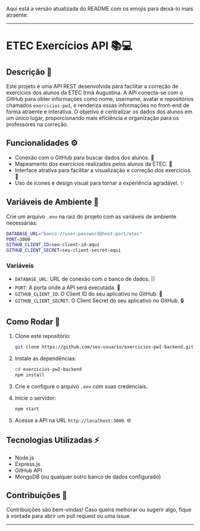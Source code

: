 Aqui está a versão atualizada do README com os emojis para deixá-lo mais atraente:

---

# ETEC Exercícios API 📚💻

## Descrição 📝

Este projeto é uma API REST desenvolvida para facilitar a correção de exercícios dos alunos da ETEC Irmã Augustina. A API conecta-se com o GitHub para obter informações como nome, username, avatar e repositórios chamados `exercicios-pwI`, e renderiza essas informações no front-end de forma atraente e interativa. O objetivo é centralizar os dados dos alunos em um único lugar, proporcionando mais eficiência e organização para os professores na correção.

## Funcionalidades ⚙️

- Conexão com o GitHub para buscar dados dos alunos. 🔗
- Mapeamento dos exercícios realizados pelos alunos da ETEC. 📍
- Interface atrativa para facilitar a visualização e correção dos exercícios. 🎨
- Uso de ícones e design visual para tornar a experiência agradável. ✨

## Variáveis de Ambiente 🌱

Crie um arquivo `.env` na raiz do projeto com as variáveis de ambiente necessárias:

```bash
DATABASE_URL="banco://user:password@host:port/etec"
PORT=3000
GITHUB_CLIENT_ID=seu-client-id-aqui
GITHUB_CLIENT_SECRET=seu-client-secret-aqui
```

### Variáveis

- `DATABASE_URL`: URL de conexão com o banco de dados. 🗄️
- `PORT`: A porta onde a API será executada. 🔌
- `GITHUB_CLIENT_ID`: O Client ID do seu aplicativo no GitHub. 🔑
- `GITHUB_CLIENT_SECRET`: O Client Secret do seu aplicativo no GitHub. 🔒

## Como Rodar 🚀

1. Clone este repositório:

   ```bash
   git clone https://github.com/seu-usuario/exercicios-pwI-backend.git
   ```

2. Instale as dependências:

   ```bash
   cd exercicios-pwI-backend
   npm install
   ```

3. Crie e configure o arquivo `.env` com suas credenciais.

4. Inicie o servidor:

   ```bash
   npm start
   ```

5. Acesse a API na URL `http://localhost:3000`. 🌐

## Tecnologias Utilizadas ⚡

- Node.js
- Express.js
- GitHub API
- MongoDB (ou qualquer outro banco de dados configurado)

## Contribuições 🤝

Contribuições são bem-vindas! Caso queira melhorar ou sugerir algo, fique à vontade para abrir um pull request ou uma issue.

---

